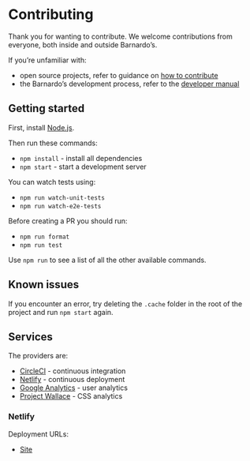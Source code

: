 # Contributing

Thank you for wanting to contribute. We welcome contributions from everyone, both inside and outside Barnardo’s.

If you’re unfamiliar with:

- open source projects, refer to guidance on [how to contribute](https://opensource.guide/how-to-contribute)
- the Barnardo’s development process, refer to the [developer manual](https://github.com/barnardos/developer-manual#contributing-code)

## Getting started

First, install [Node.js](https://nodejs.org/en/).

Then run these commands:

- `npm install` - install all dependencies
- `npm start` - start a development server

You can watch tests using:

- `npm run watch-unit-tests`
- `npm run watch-e2e-tests`

Before creating a PR you should run:

- `npm run format`
- `npm run test`

Use `npm run` to see a list of all the other available commands.

## Known issues

If you encounter an error, try deleting the `.cache` folder in the root of the project and run `npm start` again.

## Services

The providers are:

- [CircleCI](https://circleci.com) - continuous integration
- [Netlify](https://www.netlify.com) - continuous deployment
- [Google Analytics](https://analytics.google.com) - user analytics
- [Project Wallace](https://www.projectwallace.com/~barnardos/design-system) - CSS analytics

### Netlify

Deployment URLs:

- [Site](https://barnardos-design-system.netlify.com)
